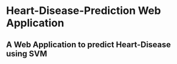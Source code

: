 # Heart-Disease-Prediction Web Application

## A Web Application to predict Heart-Disease using SVM  



